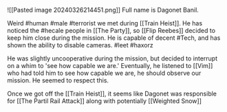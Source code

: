 ![[Pasted image 20240326214451.png]]
Full name is Dagonet Banil.

Weird #human #male #terrorist we met during [[Train Heist]]. He has noticed the #hecale people in [[The Party]], so [[Flip Reebes]] decided to keep him close during the mission. He is capable of decent #Tech, and has shown the ability to disable cameras. #leet #haxorz

He was slightly uncooperative during the mission, but decided to interrupt on a whim to 'see how capable we are.' Eventually, he listened to [[Vim]] who had told him to see how capable we are, he should observe our mission. He seemed to respect this.

Once we got off the [[Train Heist]], it seems like Dagonet was responsible for [[The Partil Rail Attack]] along with potentially [[Weighted Snow]]